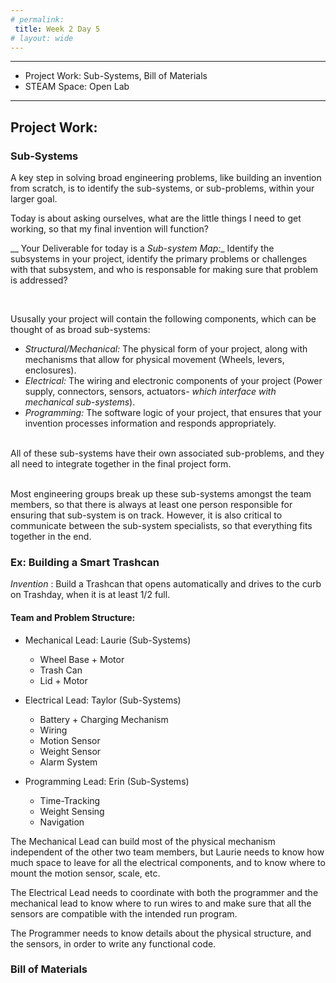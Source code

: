 ```yaml
---
# permalink: 
 title: Week 2 Day 5
# layout: wide
---
```


-------------------

- Project Work: Sub-Systems, Bill of Materials
- STEAM Space: Open Lab

-------------------


## Project Work:

### Sub-Systems

A key step in solving broad engineering problems, like building an invention from scratch, is to identify the sub-systems, or sub-problems, within your larger goal.

Today is about asking ourselves, what are the little things I need to get working, so that my final invention will function?

__ Your Deliverable for today is a _Sub-system Map:__ Identify the subsystems in your project, identify the primary problems or challenges with that subsystem, and who is responsable for making sure that problem is addressed? 

<br>

Ususally your project will contain the following components, which can be thought of as broad sub-systems:

- _Structural/Mechanical:_ The physical form of your project, along with mechanisms that allow for physical movement (Wheels, levers, enclosures).
- _Electrical:_ The wiring and electronic components of your project (Power supply, connectors, sensors, actuators- _which interface with mechanical sub-systems_).
- _Programming:_ The software logic of your project, that ensures that your invention processes information and responds appropriately.

<br>
All of these sub-systems have their own associated sub-problems, and they all need to integrate together in the final project form.

<br> Most engineering groups break up these sub-systems amongst the team members, so that there is always at least one person responsible for ensuring that sub-system is on track. However, it is also critical to communicate between the sub-system specialists, so that everything fits together in the end. 



### Ex: Building a Smart Trashcan

_Invention_ : Build a Trashcan that opens automatically and drives to the curb on Trashday, when it is at least 1/2 full.


####  Team and Problem Structure:

- Mechanical Lead: Laurie
 (Sub-Systems)
  - Wheel Base + Motor
  - Trash Can
  - Lid + Motor

- Electrical Lead: Taylor
(Sub-Systems)
  - Battery + Charging Mechanism
  - Wiring 
  - Motion Sensor
  - Weight Sensor
  - Alarm System
 
- Programming Lead: Erin
(Sub-Systems)
  - Time-Tracking
  - Weight Sensing
  - Navigation
  
The Mechanical Lead can build most of the physical mechanism independent of the other two team members, but Laurie needs to know how much space to leave for all the electrical components, and to know where to mount the motion sensor, scale, etc.

The Electrical Lead needs to coordinate with both the programmer and the mechanical lead to know where to run wires to and make sure that all the sensors are compatible with the intended run program.

The Programmer needs to know details about the physical structure, and the sensors, in order to write any functional code.


  





### Bill of Materials